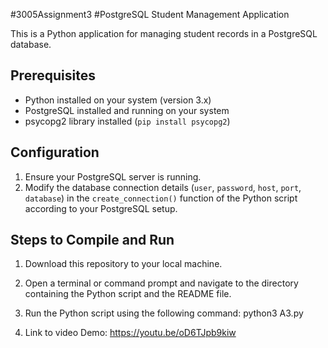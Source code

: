 #3005Assignment3
#PostgreSQL Student Management Application

This is a Python application for managing student records in a PostgreSQL database.

## Prerequisites

- Python installed on your system (version 3.x)
- PostgreSQL installed and running on your system
- psycopg2 library installed (`pip install psycopg2`)

## Configuration

1. Ensure your PostgreSQL server is running.
2. Modify the database connection details (`user`, `password`, `host`, `port`, `database`) in the `create_connection()` function of the Python script according to your PostgreSQL setup.

## Steps to Compile and Run

1. Download this repository to your local machine.

2. Open a terminal or command prompt and navigate to the directory containing the Python script and the README file.

3. Run the Python script using the following command:
                                    python3 A3.py

4. Link to video Demo: https://youtu.be/oD6TJpb9kiw 
